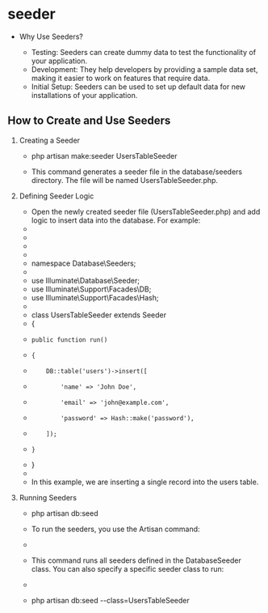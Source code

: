 # seeder

- Why Use Seeders?

    - Testing: Seeders can create dummy data to test the functionality of your application.
    - Development: They help developers by providing a sample data set, making it easier to work on features that require data.
    - Initial Setup: Seeders can be used to set up default data for new installations of your application.


## How to Create and Use Seeders
1. Creating a Seeder

    - php artisan make:seeder UsersTableSeeder

    - This command generates a seeder file in the database/seeders directory. The file will be named UsersTableSeeder.php.

2. Defining Seeder Logic

    - Open the newly created seeder file (UsersTableSeeder.php) and add logic to insert data into the database. For example:
    - 
    - 
    - <?php
    - 
    - namespace Database\Seeders;
    - 
    - use Illuminate\Database\Seeder;
    - use Illuminate\Support\Facades\DB;
    - use Illuminate\Support\Facades\Hash;
    - 
    - class UsersTableSeeder extends Seeder
    - {
    -     public function run()
    -     {
    -         DB::table('users')->insert([
    -             'name' => 'John Doe',
    -             'email' => 'john@example.com',
    -             'password' => Hash::make('password'),
    -         ]);
    -     }
    - }
    - 
    - In this example, we are inserting a single record into the users table.

3. Running Seeders

    - php artisan db:seed

    - To run the seeders, you use the Artisan command:
    - 
    - This command runs all seeders defined in the DatabaseSeeder class. You can also specify a specific seeder class to run:
    - 
    - php artisan db:seed --class=UsersTableSeeder

